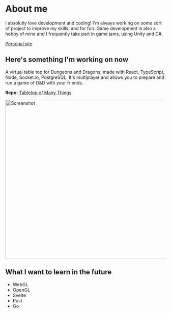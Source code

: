 # About me

I absolutly love development and coding! I'm always working on some sort of project to improve my skills, and for fun.
Game development is also a hobby of mine and I frequently take part in game jams, using Unity and C#.

[Personal site](https://bennett-smrdel.com)

## Here's something I'm working on now

A virtual table top for Dungeons and Dragons, made with React, TypeScript, Node, Socket.io, PostgreSQL.
It's multiplayer and allows you to prepare and run a game of D&D with your friends.

**Repo:** [Tabletop of Many Things](https://github.com/bsmrdel101/Tabletop-of-Many-Things)
<!-- 
![Screenshot](https://user-images.githubusercontent.com/43832671/218555309-51ad226c-ae20-4aa0-8da5-73fd486d1ff5.png) -->
<img src="https://user-images.githubusercontent.com/43832671/218555309-51ad226c-ae20-4aa0-8da5-73fd486d1ff5.png" alt="Screenshot" width="770" height="500" />

## What I want to learn in the future

- WebGL
- OpenGL
- Svelte
- Rust
- Go
